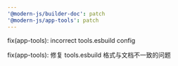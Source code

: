 ```yaml
---
'@modern-js/builder-doc': patch
'@modern-js/app-tools': patch
---
```


fix(app-tools): incorrect tools.esbuild config

fix(app-tools): 修复 tools.esbuild 格式与文档不一致的问题
